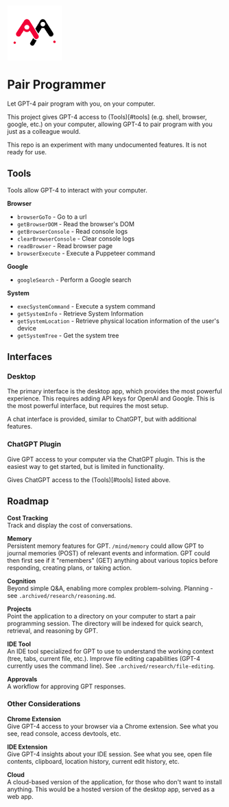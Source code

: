 <img src="./public/logo-on-light.png" width="128"  alt="GPT Pair Programmer Logo" align="center" />

# Pair Programmer

Let GPT-4 pair program with you, on your computer.

This project gives GPT-4 access to (Tools)[#tools] (e.g. shell, browser, google, etc.)
on your computer, allowing GPT-4 to pair program with you just as a colleague would.

This repo is an experiment with many undocumented features. It is not ready for use.

## Tools

Tools allow GPT-4 to interact with your computer.

**Browser**

- `browserGoTo` - Go to a url
- `getBrowserDOM` - Read the browser's DOM
- `getBrowserConsole` - Read console logs
- `clearBrowserConsole` - Clear console logs
- `readBrowser` - Read browser page
- `browserExecute` - Execute a Puppeteer command

**Google**

- `googleSearch` - Perform a Google search

**System**

- `execSystemCommand` - Execute a system command
- `getSystemInfo` - Retrieve System Information
- `getSystemLocation` - Retrieve physical location information of the user's device
- `getSystemTree` - Get the system tree

## Interfaces

### Desktop

The primary interface is the desktop app, which provides the most powerful experience.
This requires adding API keys for OpenAI and Google.
This is the most powerful interface, but requires the most setup.

A chat interface is provided, similar to ChatGPT, but with additional features.

### ChatGPT Plugin

Give GPT access to your computer via the ChatGPT plugin.
This is the easiest way to get started, but is limited in functionality.

Gives ChatGPT access to the (Tools)[#tools] listed above.

## Roadmap

**Cost Tracking**  
Track and display the cost of conversations.

**Memory**  
Persistent memory features for GPT. `/mind/memory` could allow GPT to journal memories (POST) of relevant events and information. GPT could then first see if it "remembers" (GET) anything about various topics before responding, creating plans, or taking action. 

**Cognition**  
Beyond simple Q&A, enabling more complex problem-solving.
Planning - see `.archived/research/reasoning.md`.

**Projects**  
Point the application to a directory on your computer to start a pair programming session. The directory will be indexed for quick search, retrieval, and reasoning by GPT.

**IDE Tool**  
An IDE tool specialized for GPT to use to understand the working context (tree, tabs, current file, etc.). Improve file editing capabilities (GPT-4 currently uses the command line). See `.archived/research/file-editing`.

**Approvals**  
A workflow for approving GPT responses.

### Other Considerations

**Chrome Extension**  
Give GPT-4 access to your browser via a Chrome extension. See what you see, read console, access devtools, etc.

**IDE Extension**  
Give GPT-4 insights about your IDE session. See what you see, open file contents, clipboard, location history, current edit history, etc.

**Cloud**  
A cloud-based version of the application, for those who don't want to install anything. This would be a hosted version of the desktop app, served as a web app.
